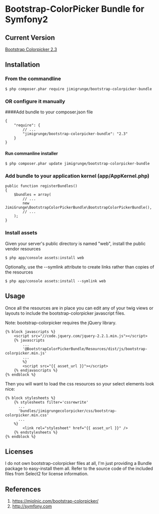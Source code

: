 # Bootstrap-ColorPicker Bundle for Symfony2

## Current Version

[Bootstrap Colorpicker 2.3](https://mjolnic.com/bootstrap-colorpicker/)

## Installation

### From the commandline

```
$ php composer.phar require jimigrunge/bootstrap-colorpicker-bundle
```

### OR configure it manually 

####Add bundle to your composer.json file

```
{
    "require": {
        // ...
        "jimigrunge/bootstrap-colorpicker-bundle": "2.3"
    }
}
```

#### Run commanline installer

```
$ php composer.phar update jimigrunge/bootstrap-colorpicker-bundle
```

### Add bundle to your application kernel (app/AppKernel.php)

```
public function registerBundles()
{
    $bundles = array(
        // ...
        new JimiGrunge\BootstrapColorPickerBundle\BootstrapColorPickerBundle(),
        // ...
    );
}
```

### Install assets

Given your server's public directory is named "web", install the public vendor resources

```
$ php app/console assets:install web
```

Optionally, use the --symlink attribute to create links rather than copies of the resources

```
$ php app/console assets:install --symlink web
```

## Usage

Once all the resources are in place you can edit any of your twig views or layouts to include the bootstrap-colorpicker
javascript files.

Note: bootstrap-colorpicker requires the jQuery library.

```
{% block javascripts %}
    <script src="//code.jquery.com/jquery-2.2.1.min.js"></script>
    {% javascripts
        ...
        '@BootstrapColorPickerBundle/Resources/dist/js/bootstrap-colorpicker.min.js'
        ...
        %}
        <script src="{{ asset_url }}"></script>
    {% endjavascripts %}
{% endblock %}
```

Then you will want to load the css resources so your select elements look nice:

```
{% block stylesheets %}
    {% stylesheets filter='cssrewrite'
      ...
      'bundles/jimigrungecolorpicker/css/bootstrap-colorpicker.min.css'
      ...
    %}
        <link rel="stylesheet" href="{{ asset_url }}" />
    {% endstylesheets %}
{% endblock %}
```

## Licenses

I do not own bootstrap-colorpicker files at all, I'm just providing a Bundle package to easy-install them all.
Refer to the source code of the included files from Select2 for license information.

## References

1. https://mjolnic.com/bootstrap-colorpicker/
2. http://symfony.com